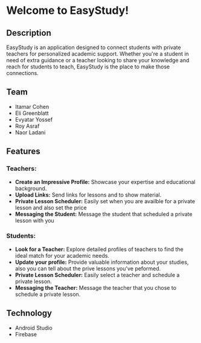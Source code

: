  # Welcome to EasyStudy!

## Description
EasyStudy is an application designed to connect students with private teachers for personalized academic support. Whether you're a student in need of extra guidance or a teacher looking to share your knowledge and reach for students to teach, EasyStudy is the place to make those connections.

## Team
- Itamar Cohen
- Eli Greenblatt
- Evyatar Yossef
- Roy Asraf
- Naor Ladani

## Features

### Teachers:
- **Create an Impressive Profile:** Showcase your expertise and educational background.
- **Upload Links:** Send links for lessons and to show material.
- **Private Lesson Scheduler:** Easily set when you are availble for a private lesson and also set the price
- **Messaging the Student:** Message the student that scheduled a private lesson with you
  
### Students:
- **Look for a Teacher:** Explore detailed profiles of teachers to find the ideal match for your academic needs.
- **Update your profile:** Provide valuable information about your studies, also you can tell about the prive lessons you've peformed.
- **Private Lesson Scheduler:** Easily select a teacher and schedule a private lesson.
- **Messaging the Teacher:** Message the teacher that you chose to schedule a private lesson.

## Technology
- Android Studio
- Firebase
